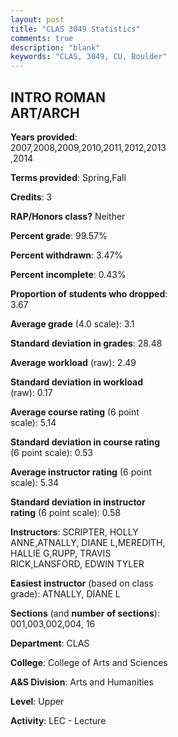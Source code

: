 ```yaml
---
layout: post
title: "CLAS 3049 Statistics"
comments: true
description: "blank"
keywords: "CLAS, 3049, CU, Boulder"
--- 
```

<head>
<script src="https://ajax.googleapis.com/ajax/libs/jquery/2.1.3/jquery.min.js"></script>
<script src="https://dl.dropboxusercontent.com/s/pc42nxpaw1ea4o9/highcharts.js?dl=0"></script>
<!-- <script src="../assets/js/highcharts.js"></script> -->
<style type="text/css">@font-face {
	font-family: "Bebas Neue";
	src: url(https://www.filehosting.org/file/details/544349/BebasNeue%20Regular.otf) format("opentype");
	}
	h1.Bebas { 
		font-family: "Bebas Neue", Verdana, Tahoma;
	}
</style>
</head>
<body>
	<div id="container" style="float: right; width: 45%; height: 88%; margin-left: 2.5%; margin-right: 2.5%;"></div>
	<script language="JavaScript">
		$(document).ready(function() {
		var chart = {type: 'column'};
		var title = {text: 'Grade Distribution'};
		var xAxis = {categories: ['A','B','C','D','F'],crosshair: true};
		var yAxis = {min: 0,title: {text: 'Percentage'}};
		var tooltip = {headerFormat: '<center><b><span style="font-size:20px">{point.key}</span></b></center>',
		               pointFormat: '<td style="padding:0"><b>{point.y:.1f}%</b></td>',
		               footerFormat: '</table>',shared: true,useHTML: true};
		var plotOptions = {column: {pointPadding: 0.0,borderWidth: 0}};  
		var credits = {enabled: false};var series= [{name: 'Percent',data: [37.56,42.12,15.76,2.95,1.62,]}];
		var json = {};
		json.chart = chart;
		json.title = title;
		json.tooltip = tooltip;
		json.xAxis = xAxis;
		json.yAxis = yAxis;  
		json.series = series;
		json.plotOptions = plotOptions;  
		json.credits = credits;
		$('#container').highcharts(json);
	});
	</script>
</body>
			   
## INTRO ROMAN ART/ARCH

**Years provided**: 2007,2008,2009,2010,2011,2012,2013,2014

**Terms provided**: Spring,Fall

**Credits**: 3

**RAP/Honors class?** Neither

**Percent grade**: 99.57%

**Percent withdrawn**: 3.47%

**Percent incomplete**: 0.43%

**Proportion of students who dropped**: 3.67

**Average grade** (4.0 scale): 3.1

**Standard deviation in grades**: 28.48

**Average workload** (raw): 2.49

**Standard deviation in workload** (raw): 0.17

**Average course rating** (6 point scale): 5.14

**Standard deviation in course rating** (6 point scale): 0.53

**Average instructor rating** (6 point scale): 5.34

**Standard deviation in instructor rating** (6 point scale): 0.58

**Instructors**: SCRIPTER, HOLLY ANNE,ATNALLY, DIANE L,MEREDITH, HALLIE G,RUPP, TRAVIS RICK,LANSFORD, EDWIN TYLER

**Easiest instructor** (based on class grade): ATNALLY, DIANE L

**Sections** (and **number of sections**): 001,003,002,004, 16

**Department**: CLAS

**College**: College of Arts and Sciences

**A&S Division**: Arts and Humanities

**Level**: Upper

**Activity**: LEC - Lecture